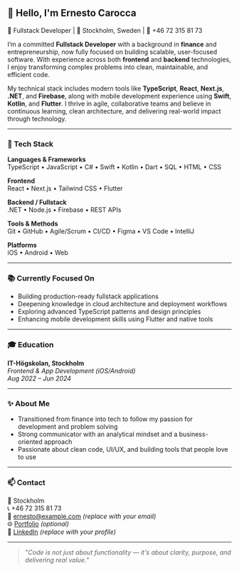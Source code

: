 ## 👋 Hello, I'm Ernesto Carocca

🎯 Fullstack Developer | 📍 Stockholm, Sweden | 📱 +46 72 315 81 73

I’m a committed **Fullstack Developer** with a background in **finance** and entrepreneurship, now fully focused on building scalable, user-focused software. With experience across both **frontend** and **backend** technologies, I enjoy transforming complex problems into clean, maintainable, and efficient code.

My technical stack includes modern tools like **TypeScript**, **React**, **Next.js**, **.NET**, and **Firebase**, along with mobile development experience using **Swift**, **Kotlin**, and **Flutter**. I thrive in agile, collaborative teams and believe in continuous learning, clean architecture, and delivering real-world impact through technology.

---

### 🧠 Tech Stack

**Languages & Frameworks**  
TypeScript • JavaScript • C# • Swift • Kotlin • Dart • SQL • HTML • CSS

**Frontend**  
React • Next.js • Tailwind CSS • Flutter

**Backend / Fullstack**  
.NET • Node.js • Firebase • REST APIs

**Tools & Methods**  
Git • GitHub • Agile/Scrum • CI/CD • Figma • VS Code • IntelliJ

**Platforms**  
iOS • Android • Web

---

### 📚 Currently Focused On

- Building production-ready fullstack applications
- Deepening knowledge in cloud architecture and deployment workflows
- Exploring advanced TypeScript patterns and design principles
- Enhancing mobile development skills using Flutter and native tools

---

### 🎓 Education

**IT-Högskolan, Stockholm**  
*Frontend & App Development (iOS/Android)*  
_Aug 2022 – Jun 2024_

---

### ✨ About Me

- Transitioned from finance into tech to follow my passion for development and problem solving
- Strong communicator with an analytical mindset and a business-oriented approach
- Passionate about clean code, UI/UX, and building tools that people love to use

---

### 📫 Contact

📍 Stockholm  
📞 +46 72 315 81 73  
📧 [ernesto@example.com](mailto:ernesto@example.com) *(replace with your email)*  
🌐 [Portfolio](https://yourwebsite.com) *(optional)*  
💼 [LinkedIn](https://linkedin.com/in/yourprofile) *(replace with your profile)*

---

> "_Code is not just about functionality — it's about clarity, purpose, and delivering real value._"
